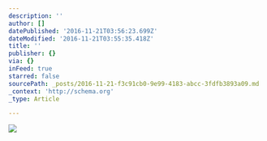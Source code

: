 ```yaml
---
description: ''
author: []
datePublished: '2016-11-21T03:56:23.699Z'
dateModified: '2016-11-21T03:55:35.418Z'
title: ''
publisher: {}
via: {}
inFeed: true
starred: false
sourcePath: _posts/2016-11-21-f3c91cb0-9e99-4183-abcc-3fdfb3893a09.md
_context: 'http://schema.org'
_type: Article

---
```

![](https://the-grid-user-content.s3-us-west-2.amazonaws.com/4897c7b6-f0a5-485f-8f4a-279d47f0e96a.jpg)